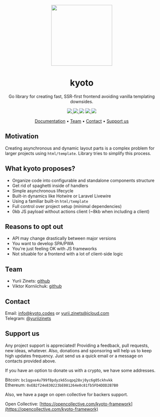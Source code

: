 <p align="center">
    <img width="200" src="https://raw.githubusercontent.com/kyoto-framework/kyoto/master/docs/v1/docs/assets/kyoto.svg" />
</p>

<h1 align="center">kyoto</h1>

<p align="center">
    Go library for creating fast, SSR-first frontend avoiding vanilla templating downsides.
</p>

<p align="center">
    <a href="https://goreportcard.com/report/github.com/kyoto-framework/kyoto">
        <img src="https://goreportcard.com/badge/github.com/kyoto-framework/kyoto">
    </a>
    <a href="https://codecov.io/gh/kyoto-framework/kyoto">
        <img src="https://codecov.io/gh/kyoto-framework/kyoto/branch/master/graph/badge.svg?token=XVLKT20DP8">
    </a href="https://pkg.go.dev/github.com/kyoto-framework/kyoto">
        <img src="https://pkg.go.dev/badge/github.com/kyoto-framework/kyoto.svg">
    </a>
    <a href="https://opencollective.com/kyoto-framework">
        <img src="https://img.shields.io/opencollective/all/kyoto-framework?label=backers%20%26%20sponsors">
    </a>
    <img src="https://img.shields.io/github/license/kyoto-framework/kyoto">
</p>

<p align="center">
    <a href="https://pkg.go.dev/github.com/kyoto-framework/kyoto">Documentation</a>&nbsp;&bull; <a href="#team">Team</a>&nbsp;&bull; <a href="#contact">Contact</a>&nbsp;&bull; <a href="#support-us">Support us</a>
</p>

## Motivation

Creating asynchronous and dynamic layout parts is a complex problem for larger projects using `html/template`.
Library tries to simplify this process.

## What kyoto proposes?

- Organize code into configurable and standalone components structure
- Get rid of spaghetti inside of handlers
- Simple asynchronous lifecycle
- Built-in dynamics like Hotwire or Laravel Livewire
- Using a familiar built-in `html/template`
- Full control over project setup (minimal dependencies)
- 0kb JS payload without actions client (~8kb when including a client)

## Reasons to opt out

- API may change drastically between major versions
- You want to develop SPA/PWA
- You're just feeling OK with JS frameworks
- Not situable for a frontend with a lot of client-side logic

## Team

- Yurii Zinets: [github](https://github.com/yuriizinets)
- Viktor Korniichuk: [github](https://github.com/RowdyHcs)

## Contact

Email: info@kyoto.codes or yurii.zinets@icloud.com  
Telegram: [@yuriizinets](https://t.me/yuriizinets)

## Support us

Any project support is appreciated! Providing a feedback, pull requests, new ideas, whatever. Also, donations and sponsoring will help us to keep high updates frequency. Just send us a quick email or a message on contacts provided above.

If you have an option to donate us with a crypto, we have some addresses.

Bitcoin: `bc1qgxe4u799f8pdyzk65sqpq28xj0yc6g05ckhvkk`  
Ethereum: `0xEB2f24e830223bE081264e0c81fb5FD4DDD2B7B0`

Also, we have a page on open collective for backers support.

Open Collective: [https://opencollective.com/kyoto-framework](https://opencollective.com/kyoto-framework)